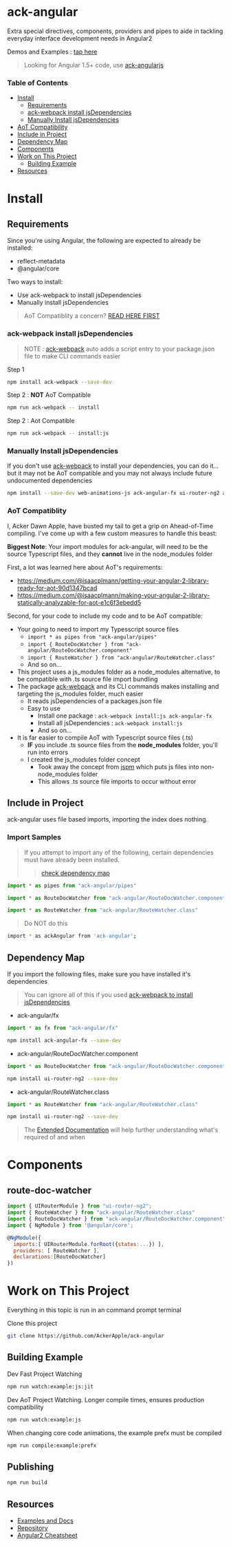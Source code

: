 # ack-angular
Extra special directives, components, providers and pipes to aide in tackling everyday interface development needs in Angular2

Demos and Examples : [tap here](https://ackerapple.github.io/ack-angular/)

> Looking for Angular 1.5+ code, use [ack-angularjs](https://github.com/AckerApple/ack-angularjs)

### Table of Contents
- [Install](#install)
  - [Requirements](#requirements)
  - [ack-webpack install jsDependencies](#ack-webpack-install-jsdependencies)
  - [Manually Install jsDependencies](#manually-install-jsdependencies)
- [AoT Compatibility](#aot-compatiblity)
- [Include in Project](#include-in-project)
- [Dependency Map](#dependency-map)
- [Components](#components)
- [Work on This Project](#work-on-this-project)
  - [Building Example](#building-example)
- [Resources](#install)

# Install

## Requirements
Since you're using Angular, the following are expected to already be installed:

- reflect-metadata
- @angular/core

Two ways to install:

- Use ack-webpack to install jsDependencies
- Manually install jsDependencies

> AoT Compatiblity a concern? [READ HERE FIRST](#aot-compatiblity)

### ack-webpack install jsDependencies

> NOTE : [ack-webpack](https://www.npmjs.com/package/ack-webpack) auto adds a script entry to your package.json file to make CLI commands easier

Step 1
```bash
npm install ack-webpack --save-dev
```

Step 2 : **NOT** AoT Compatible
```bash
npm run ack-webpack -- install
```

Step 2 : Aot Compatible
```bash
npm run ack-webpack -- install:js
```


### Manually Install jsDependencies
If you don't use [ack-webpack](https://www.npmjs.com/package/ack-webpack) to install your dependencies, you can do it... but it may not be AoT compatible and you may not always include future undocumented dependencies

```bash
npm install --save-dev web-animations-js ack-angular-fx ui-router-ng2 ack-angular
```

### AoT Compatiblity
I, Acker Dawn Apple, have busted my tail to get a grip on Ahead-of-Time compiling. I've come up with a few custom measures to handle this beast:

**Biggest Note**: Your import modules for ack-angular, will need to be the source Typescript files, and they **cannot** live in the node_modules folder

First, a lot was learned here about AoT's requirements:
- https://medium.com/@isaacplmann/getting-your-angular-2-library-ready-for-aot-90d1347bcad
- https://medium.com/@isaacplmann/making-your-angular-2-library-statically-analyzable-for-aot-e1c6f3ebedd5

Second, for your code to include my code and to be AoT compatible:
- Your going to need to import my Typesscript source files
  - `import * as pipes from "ack-angular/pipes"`
  - `import { RouteDocWatcher } from "ack-angular/RouteDocWatcher.component"`
  - `import { RouteWatcher } from "ack-angular/RouteWatcher.class"`
  - And so on...
- This project uses a js_modules folder as a node_modules alternative, to be compatible with .ts source file import bundling
- The package [ack-webpack](https://www.npmjs.com/package/ack-webpack) and its CLI commands makes installing and targeting the js_modules folder, much easier
  - It reads jsDependencies of a packages.json file
  - Easy to use
    - Install one package : `ack-webpack install:js ack-angular-fx`
    - Install all jsDependencies : `ack-webpack install:js`
    - And so on...
- It is far easier to compile AoT with Typescript source files (.ts)
  - **IF** you include .ts source files from the **node_modules** folder, you'll run into errors
  - I created the js_modules folder concept
    - Took away the concept from [jspm](https://www.npmjs.com/package/jspm) which puts js files into non-node_modules folder
    - This allows .ts source file imports to occur without error

## Include in Project
ack-angular uses file based imports, importing the index does nothing.


### Import Samples

> If you attempt to import any of the following, certain dependencies must have already been installed.
>> [check dependency map](#dependency-map)

```javascript
import * as pipes from "ack-angular/pipes"

import * as RouteDocWatcher from "ack-angular/RouteDocWatcher.component"

import * as RouteWatcher from "ack-angular/RouteWatcher.class"
```

> Do NOT do this
```bash
import * as ackAngular from 'ack-angular';
```

## Dependency Map
If you import the following files, make sure you have installed it's dependencies

> You can ignore all of this if you used [ack-webpack to install jsDependencies](#ack-webpack-install-jsdependencies)

- ack-angular/fx
```javascript
import * as fx from "ack-angular/fx"
```
```bash
npm install ack-angular-fx --save-dev
```
- ack-angular/RouteDocWatcher.component
```javascript
import * as RouteDocWatcher from "ack-angular/RouteDocWatcher.component"
```
```bash
npm install ui-router-ng2 --save-dev
```
- ack-angular/RouteWatcher.class
```javascript
import * as RouteWatcher from "ack-angular/RouteWatcher.class"
```
```bash
npm install ui-router-ng2 --save-dev
```

> The [Extended Documentation](https://ackerapple.github.io/ack-angular/) will help further understanding what's required of and when

# Components

## route-doc-watcher
```javascript
import { UIRouterModule } from "ui-router-ng2";
import { RouteWatcher } from "ack-angular/RouteWatcher.class"
import { RouteDocWatcher } from "ack-angular/RouteDocWatcher.component"
import { NgModule } from '@angular/core';

@NgModule({
  imports:[ UIRouterModule.forRoot({states:...}) ],
  providers: [ RouteWatcher ],
  declarations:[RouteDocWatcher]
})
```

# Work on This Project
Everything in this topic is run in an command prompt terminal

Clone this project
```bash
git clone https://github.com/AckerApple/ack-angular
```

## Building Example

Dev Fast Project Watching
```bash
npm run watch:example:js:jit
```

Dev AoT Project Watching. Longer compile times, ensures production compatibility
```bash
npm run watch:example:js
```

When changing core code animations, the example prefx must be compiled
```bash
npm run compile:example:prefx
```

## Publishing

```bash
npm run build
```


## Resources
- [Examples and Docs](https://ackerapple.github.io/ack-angular/)
- [Repository](https://github.com/AckerApple/ack-angular)
- [Angular2 Cheatsheet](https://angular.io/docs/ts/latest/guide/cheatsheet.html)

